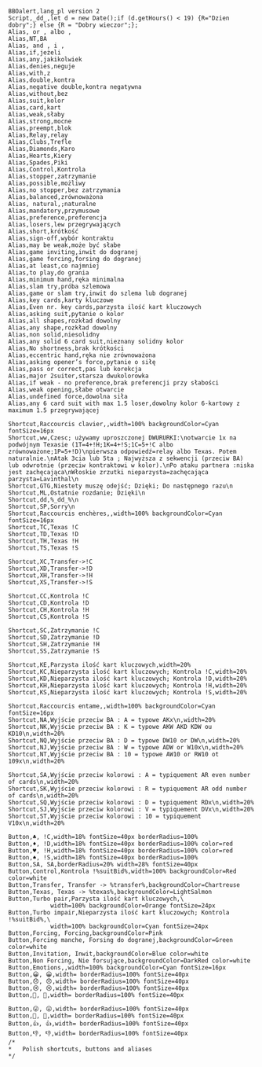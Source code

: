     BBOalert,lang_pl version 2
    Script,_dd_,let d = new Date();if (d.getHours() < 19) {R="Dzien dobry";} else {R = "Dobry wieczor";}; 
    Alias, or , albo ,
    Alias,NT,BA
    Alias, and , i ,
    Alias,if,jeżeli
    Alias,any,jakikolwiek
    Alias,denies,neguje
    Alias,with,z
    Alias,double,kontra
    Alias,negative double,kontra negatywna
    Alias,without,bez
    Alias,suit,kolor
    Alias,card,kart
    Alias,weak,słaby
    Alias,strong,mocne
    Alias,preempt,blok
    Alias,Relay,relay
    Alias,Clubs,Trefle
    Alias,Diamonds,Karo
    Alias,Hearts,Kiery
    Alias,Spades,Piki
    Alias,Control,Kontrola
    Alias,stopper,zatrzymanie
    Alias,possible,możliwy
    Alias,no stopper,bez zatrzymania
    Alias,balanced,zrównoważona
    Alias, natural,;naturalne
    Alias,mandatory,przymusowe
    Alias,preference,preferencja
    Alias,losers,lew przegrywających
    Alias,short,krótkość
    Alias,sign-off,wybór kontraktu
    Alias,may be weak,może być słabe
    Alias,game inviting,inwit do dogranej
    Alias,game forcing,forsing do dogranej
    Alias,at least,co najmniej
    Alias,to play,do grania
    Alias,minimum hand,ręka minimalna
    Alias,slam try,próba szlemowa
    Alias,game or slam try,inwit do szlema lub dogranej
    Alias,key cards,karty kluczowe
    Alias,Even nr. key cards,parzysta ilość kart kluczowych
    Alias,asking suit,pytanie o kolor
    Alias,all shapes,rozkład dowolny
    Alias,any shape,rozkład dowolny
    Alias,non solid,niesolidny
    Alias,any solid 6 card suit,nieznany solidny kolor
    Alias,No shortness,brak krótkości
    Alias,eccentric hand,ręka nie zrównoważona
    Alias,asking opener’s force,pytanie o siłę
    Alias,pass or correct,pas lub korekcja
    Alias,major 2suiter,starsza dwukolorowka
    Alias,if weak - no preference,brak preferencji przy słabości
    Alias,weak opening,słabe otwarcie
    Alias,undefined force,dowolna siła
    Alias,any 6 card suit with max 1.5 loser,dowolny kolor 6-kartowy z maximum 1.5 przegrywającej

    Shortcut,Raccourcis clavier,,width=100% backgroundColor=Cyan fontSize=16px
    Shortcut,ww,Czesc; używamy uproszczonej DWURURKI:\notwarcie 1x na podwójnym Texasie (1T=4+!H;1K=4+!S;1C=5+!C albo zrównoważone;1P=5+!D)\npierwsza odpowiedź=relay albo Texas. Potem naturalnie.\nAtak 3cia lub 5ta ; Najwyższa z sekwencji (przeciw BA) lub odwrotnie (przeciw kontraktowi w kolor).\nPo ataku partnera :niska jest zachęcająca\nWłoskie zrzutki nieparzysta=zachęcająca parzysta=Lavinthal\n
    Shortcut,GTG,Niestety muszę odejść; Dzięki; Do następnego razu\n
    Shortcut,ML,Ostatnie rozdanie; Dzięki\n
    Shortcut,dd,%_dd_%\n
    Shortcut,SP,Sorry\n
    Shortcut,Raccourcis enchères,,width=100% backgroundColor=Cyan fontSize=16px
    Shortcut,TC,Texas !C
    Shortcut,TD,Texas !D
    Shortcut,TH,Texas !H
    Shortcut,TS,Texas !S

    Shortcut,XC,Transfer->!C
    Shortcut,XD,Transfer->!D
    Shortcut,XH,Transfer->!H
    Shortcut,XS,Transfer->!S

    Shortcut,CC,Kontrola !C
    Shortcut,CD,Kontrola !D
    Shortcut,CH,Kontrola !H
    Shortcut,CS,Kontrola !S

    Shortcut,SC,Zatrzymanie !C
    Shortcut,SD,Zatrzymanie !D
    Shortcut,SH,Zatrzymanie !H
    Shortcut,SS,Zatrzymanie !S

    Shortcut,KE,Parzysta ilość kart kluczowych,width=20%
    Shortcut,KC,Nieparzysta ilość kart kluczowych; Kontrola !C,width=20%
    Shortcut,KD,Nieparzysta ilość kart kluczowych; Kontrola !D,width=20%
    Shortcut,KH,Nieparzysta ilość kart kluczowych; Kontrola !H,width=20%
    Shortcut,KS,Nieparzysta ilość kart kluczowych; Kontrola !S,width=20%

    Shortcut,Raccourcis entame,,width=100% backgroundColor=Cyan fontSize=16px
    Shortcut,NA,Wyjście przeciw BA : A = typowe AKx\n,width=20%
    Shortcut,NK,Wyjście przeciw BA : K = typowe AKW AKD KDW ou KD10\n,width=20%
    Shortcut,NQ,Wyjście przeciw BA : D = typowe DW10 or DW\n,width=20%
    Shortcut,NJ,Wyjście przeciw BA : W = typowe ADW or W10x\n,width=20%
    Shortcut,NT,Wyjście przeciw BA : 10 = typowe AW10 or RW10 ot 109x\n,width=20%

    Shortcut,SA,Wyjście przeciw kolorowi : A = typiquement AR even number of cards\n,width=20%
    Shortcut,SK,Wyjście przeciw kolorowi : R = typiquement AR odd number of cards\n,width=20%
    Shortcut,SQ,Wyjście przeciw kolorowi : D = typiquement RDx\n,width=20%
    Shortcut,SJ,Wyjście przeciw kolorowi : V = typiquement DVx\n,width=20%
    Shortcut,ST,Wyjście przeciw kolorowi : 10 = typiquement V10x\n,width=20%

    Button,♣, !C,width=18% fontSize=40px borderRadius=100%
    Button,♦, !D,width=18% fontSize=40px borderRadius=100% color=red
    Button,♥, !H,width=18% fontSize=40px borderRadius=100% color=red
    Button,♠, !S,width=18% fontSize=40px borderRadius=100%
    Button,SA, SA,borderRadius=20% width=28% fontSize=40px
    Button,Control,Kontrola !%suitBid%,width=100% backgroundColor=Red color=white
    Button,Transfer, Transfer -> %transfer%,backgroundColor=Chartreuse
    Button,Texas, Texas -> %texas%,backgroundColor=LightSalmon
    Button,Turbo pair,Parzysta ilość kart kluczowych,\
                width=100% backgroundColor=Orange fontSize=24px
    Button,Turbo impair,Nieparzysta ilość kart kluczowych; Kontrola !%suitBid%,\
                width=100% backgroundColor=Cyan fontSize=24px
    Button,Forcing, Forcing,backgroundColor=Pink
    Button,Forcing manche, Forsing do dogranej,backgroundColor=Green color=white
    Button,Invitation, Inwit,backgroundColor=Blue color=white
    Button,Non Forcing, Nie forsujące,backgroundColor=DarkRed color=white
    Button,Emotions,,width=100% backgroundColor=Cyan fontSize=16px
    Button,😀, 😀,width= borderRadius=100% fontSize=40px
    Button,😞, 😞,width= borderRadius=100% fontSize=40px
    Button,😢, 😢,width= borderRadius=100% fontSize=40px
    Button,😬, 😬,width= borderRadius=100% fontSize=40px

    Button,😛, 😛,width= borderRadius=100% fontSize=40px
    Button,👹, 👹,width= borderRadius=100% fontSize=40px
    Button,👍, 👍,width= borderRadius=100% fontSize=40px
    Button,👎, 👎,width= borderRadius=100% fontSize=40px
    /*
    *   Polish shortcuts, buttons and aliases
    */
